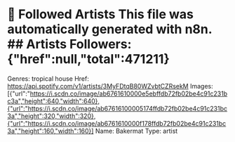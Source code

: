# 🎵 Followed Artists  This file was automatically generated with n8n.  ## Artists  Followers: {"href":null,"total":471211}
Genres: tropical house
Href: https://api.spotify.com/v1/artists/3MyFDtqB80WZvbtCZRsekM
Images: [{"url":"https://i.scdn.co/image/ab6761610000e5ebffdb72fb02be4c91c231bc3a","height":640,"width":640},{"url":"https://i.scdn.co/image/ab67616100005174ffdb72fb02be4c91c231bc3a","height":320,"width":320},{"url":"https://i.scdn.co/image/ab6761610000f178ffdb72fb02be4c91c231bc3a","height":160,"width":160}]
Name: Bakermat
Type: artist
